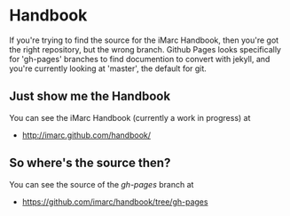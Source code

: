 Handbook
========

If you're trying to find the source for the iMarc Handbook, then you're got the
right repository, but the wrong branch. Github Pages looks specifically for
'gh-pages' branches to find documention to convert with jekyll, and you're
currently looking at 'master', the default for git.


Just show me the Handbook
-------------------------

You can see the iMarc Handbook (currently a work in progress) at

+ http://imarc.github.com/handbook/


So where's the source then?
---------------------------

You can see the source of the *gh-pages* branch at

+ https://github.com/imarc/handbook/tree/gh-pages
